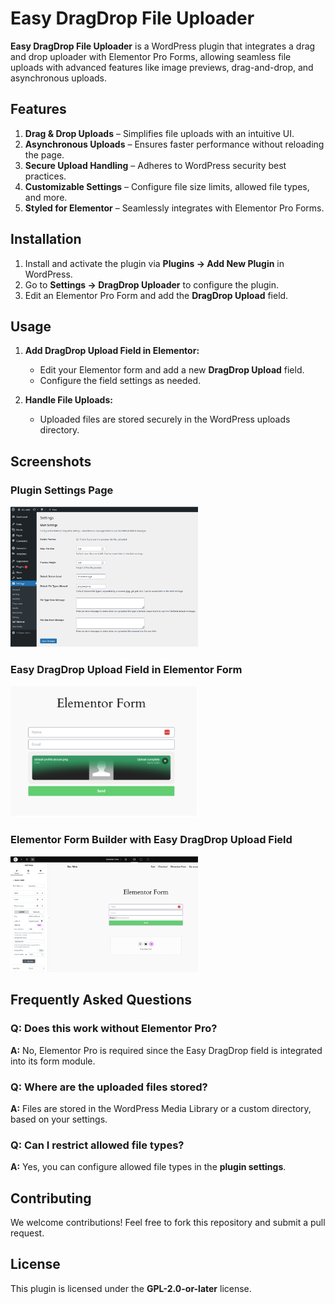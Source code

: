 # Easy DragDrop File Uploader

**Easy DragDrop File Uploader** is a WordPress plugin that integrates a drag and drop uploader with Elementor Pro Forms, allowing seamless file uploads with advanced features like image previews, drag-and-drop, and asynchronous uploads.

## Features

1. **Drag & Drop Uploads** – Simplifies file uploads with an intuitive UI.
2. **Asynchronous Uploads** – Ensures faster performance without reloading the page.
3. **Secure Upload Handling** – Adheres to WordPress security best practices.
4. **Customizable Settings** – Configure file size limits, allowed file types, and more.
5. **Styled for Elementor** – Seamlessly integrates with Elementor Pro Forms.

## Installation

1. Install and activate the plugin via **Plugins → Add New Plugin** in WordPress.
2. Go to **Settings → DragDrop Uploader** to configure the plugin.
3. Edit an Elementor Pro Form and add the **DragDrop Upload** field.

## Usage

1. **Add DragDrop Upload Field in Elementor:**  
   - Edit your Elementor form and add a new **DragDrop Upload** field.
   - Configure the field settings as needed.

2. **Handle File Uploads:**  
   - Uploaded files are stored securely in the WordPress uploads directory.

## Screenshots

### Plugin Settings Page  
<img src="assets/screenshot-1.png" width="300">

### Easy DragDrop Upload Field in Elementor Form  
<img src="assets/screenshot-2.png" width="300">

### Elementor Form Builder with Easy DragDrop Upload Field  
<img src="assets/screenshot-3.png" width="300">

## Frequently Asked Questions

### Q: Does this work without Elementor Pro?  
**A:** No, Elementor Pro is required since the Easy DragDrop field is integrated into its form module.

### Q: Where are the uploaded files stored?  
**A:** Files are stored in the WordPress Media Library or a custom directory, based on your settings.

### Q: Can I restrict allowed file types?  
**A:** Yes, you can configure allowed file types in the **plugin settings**.

## Contributing

We welcome contributions! Feel free to fork this repository and submit a pull request.

## License

This plugin is licensed under the **GPL-2.0-or-later** license.
